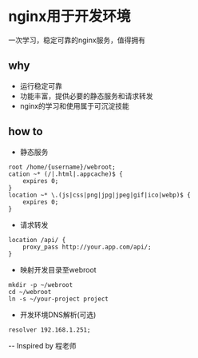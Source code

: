 # nginx用于开发环境
一次学习，稳定可靠的nginx服务，值得拥有

## why
* 运行稳定可靠
* 功能丰富，提供必要的静态服务和请求转发
* nginx的学习和使用属于可沉淀技能

## how to
* 静态服务
```
root /home/{username}/webroot;
cation ~* (/|.html|.appcache)$ {
    expires 0;
}
location ~* \.(js|css|png|jpg|jpeg|gif|ico|webp)$ {
    expires 0;
}
```

* 请求转发
```
location /api/ {
    proxy_pass http://your.app.com/api/;
}
````

* 映射开发目录至webroot
```
mkdir -p ~/webroot
cd ~/webroot
ln -s ~/your-project project
```

* 开发环境DNS解析(可选)
```
resolver 192.168.1.251;
```


-- Inspired by 程老师
